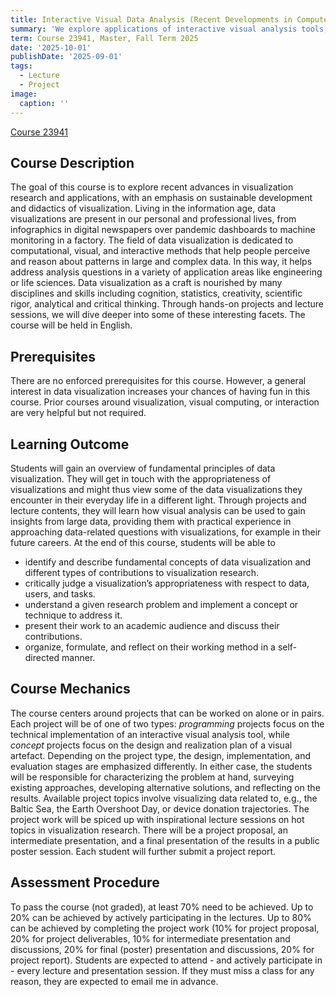 ```yaml
---
title: Interactive Visual Data Analysis (Recent Developments in Computer Science)
summary: 'We explore applications of interactive visual analysis tools, with an emphasis on sustainable development and didactics.'
term: Course 23941, Master, Fall Term 2025
date: '2025-10-01'
publishDate: '2025-09-01'
tags: 
  - Lecture
  - Project
image:
  caption: ''
---
```


[Course 23941](https://lsf.uni-rostock.de/qisserver/rds?state=verpublish&status=init&vmfile=no&publishid=177225&moduleCall=webInfo&publishConfFile=webInfo&publishSubDir=veranstaltung&noDBAction=y&init=y)

## Course Description

The goal of this course is to explore recent advances in visualization research and
applications, with an emphasis on sustainable development and didactics
of visualization. Living in the information age, data visualizations are present in our
personal and professional lives, from infographics in digital newspapers over pandemic
dashboards to machine monitoring in a factory. The field of data visualization is dedicated
to computational, visual, and interactive methods that help people perceive and reason
about patterns in large and complex data. In this way, it helps address analysis questions
in a variety of application areas like engineering or life sciences. Data visualization as a
craft is nourished by many disciplines and skills including cognition, statistics, creativity,
scientific rigor, analytical and critical thinking. Through hands-on projects and lecture
sessions, we will dive deeper into some of these interesting facets. The course will be held in English.

## Prerequisites

There are no enforced prerequisites for this course. However, a general interest in data
visualization increases your chances of having fun in this course. Prior courses around
visualization, visual computing, or interaction are very helpful but not required.

## Learning Outcome

Students will gain an overview of fundamental principles of data visualization. They will get
in touch with the appropriateness of visualizations and might thus view some of the data
visualizations they encounter in their everyday life in a different light. Through projects and
lecture contents, they will learn how visual analysis can be used to gain insights from large data, 
providing them with practical experience in approaching data-related questions with
visualizations, for example in their future careers. At the end of this course, students will be
able to
- identify and describe fundamental concepts of data visualization and different types of contributions to visualization research.
- critically judge a visualization’s appropriateness with respect to data, users, and tasks.
- understand a given research problem and implement a concept or technique to
address it.
- present their work to an academic audience and discuss their contributions.
- organize, formulate, and reflect on their working method in a self-directed manner.

## Course Mechanics

The course centers around projects that can be worked on alone or in pairs. Each project will be of one of two
types: *programming* projects focus on the technical implementation of an interactive
visual analysis tool, while *concept* projects focus on the design and realization plan of a visual artefact.
Depending on the project type, the design, implementation, and evaluation stages are
emphasized differently. In either case, the students will be responsible for characterizing
the problem at hand, surveying existing approaches, developing alternative solutions, and
reflecting on the results. Available project topics involve visualizing data related to, e.g., the Baltic Sea, the Earth Overshoot
Day, or device donation trajectories. The project work will be 
spiced up with inspirational lecture sessions on hot topics in visualization research. There will be a project proposal, 
an intermediate presentation, and a final presentation of the results in a public poster session. 
Each student will further submit a project report.

## Assessment Procedure

To pass the course (not graded), at least 70% need to be achieved.
Up to 20% can be achieved by actively participating in the lectures. Up to 80% can be achieved 
by completing the project work (10% for project proposal, 20% for project deliverables, 10% for 
intermediate presentation and discussions, 20% for final (poster) presentation and discussions, 
20% for project report).
Students are expected to attend - and actively participate in - every lecture and presentation 
session. If they must miss a class for any reason, they are expected to email me in advance.